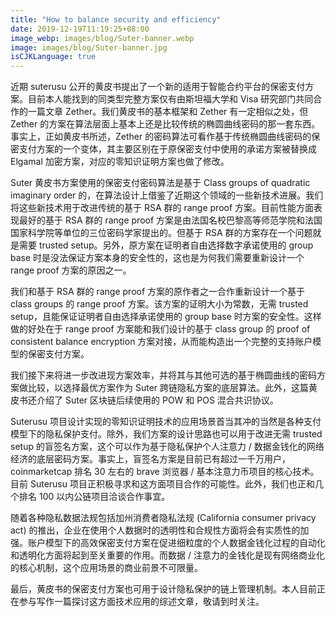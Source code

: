 ```yaml
---
title: "How to balance security and efficiency"
date: 2019-12-19T11:19:25+08:00
image_webp: images/blog/Suter-banner.webp
image: images/blog/Suter-banner.jpg
isCJKLanguage: true
---
```


近期 suterusu 公开的黄皮书提出了一个新的适用于智能合约平台的保密支付方案。目前本人能找到的同类型完整方案仅有由斯坦福大学和 Visa 研究部门共同合作的一篇文章 Zether。我们黄皮书的基本框架和 Zether 有一定相似之处，但 Zether 的方案在算法层面上基本上还是比较传统的椭圆曲线密码的那一套东西。事实上，正如黄皮书所述，Zether 的密码算法可看作基于传统椭圆曲线密码的保密支付方案的一个变体，其主要区别在于原保密支付中使用的承诺方案被替换成 Elgamal 加密方案，对应的零知识证明方案也做了修改。

Suter 黄皮书方案使用的保密支付密码算法是基于 Class groups of quadratic imaginary order 的，在算法设计上借鉴了近期这个领域的一些新技术进展。我们将这些新技术用于改进传统的基于 RSA 群的 range proof 方案。目前性能方面表现最好的基于 RSA 群的 range proof 方案是由法国名校巴黎高等师范学院和法国国家科学院等单位的三位密码学家提出的。但基于 RSA 群的方案存在一个问题就是需要 trusted setup。另外，原方案在证明者自由选择数字承诺使用的 group base 时是没法保证方案本身的安全性的，这也是为何我们需要重新设计一个 range proof 方案的原因之一。

我们和基于 RSA 群的 range proof 方案的原作者之一合作重新设计一个基于 class groups 的 range proof 方案。该方案的证明大小为常数，无需 trusted setup，且能保证证明者自由选择承诺使用的 group base 时方案的安全性。这样做的好处在于 range proof 方案能和我们设计的基于 class group 的 proof of consistent balance encryption 方案对接，从而能构造出一个完整的支持账户模型的保密支付方案。

我们接下来将进一步改进现方案效率，并将其与其他可选的基于椭圆曲线的密码方案做比较，以选择最优方案作为 Suter 跨链隐私方案的底层算法。此外，这篇黄皮书还介绍了 Suter 区块链后续使用的 POW 和 POS 混合共识协议。

Suterusu 项目设计实现的零知识证明技术的应用场景首当其冲的当然是各种支付模型下的隐私保护支付。除外，我们方案的设计思路也可以用于改进无需 trusted setup 的盲签名方案，这个可以作为基于隐私保护个人注意力 / 数据金钱化的网络经济的底层密码方案。事实上，盲签名方案是目前已有超过一千万用户，coinmarketcap 排名 30 左右的 brave 浏览器 / 基本注意力币项目的核心技术。目前 Suterusu 项目正积极寻求和这方面项目合作的可能性。此外，我们也正和几个排名 100 以内公链项目洽谈合作事宜。

随着各种隐私数据法规包括加州消费者隐私法规 (California consumer privacy act) 的推出，企业在使用个人数据时的透明性和合规性方面将会有实质性的加强。账户模型下的高效保密支付方案在促进细粒度的个人数据金钱化过程的自动化和透明化方面将起到至关重要的作用。而数据 / 注意力的金钱化是现有网络商业化的核心机制，这个应用场景的商业前景不可限量。

最后，黄皮书的保密支付方案也可用于设计隐私保护的链上管理机制。本人目前正在参与写作一篇探讨这方面技术应用的综述文章，敬请到时关注。
